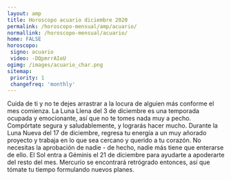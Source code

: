 ```yaml
---
layout: amp
title: Horoscopo acuario diciembre 2020 
permalink: /horoscopo-mensual/amp/acuario/
normallink: /horoscopo-mensual/acuario/
home: FALSE
horoscopo:
 signo: acuario
 video: -DQpmrrAIeU
ogimg: /images/acuario_char.png
sitemap:
 priority: 1
 changefreq: 'monthly'
---
```



Cuida de ti y no te dejes arrastrar a la locura de alguien más conforme el mes comienza. La Luna Llena del 3 de diciembre es una temporada ocupada y emocionante, así que no te tomes nada muy a pecho. Compórtate segura y saludablemente, y lograrás hacer mucho. Durante la Luna Nueva del 17 de diciembre, regresa tu energía a un muy añorado proyecto y trabaja en lo que sea cercano y querido a tu corazón. No necesitas la aprobación de nadie - de hecho, nadie más tiene que enterarse de ello. El Sol entra a Géminis el 21 de diciembre para ayudarte a apoderarte del resto del mes. Mercurio se encontrará retrógrado entonces, así que tómate tu tiempo formulando nuevos planes.